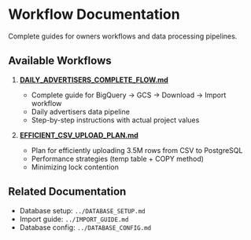 # Workflow Documentation

Complete guides for owners workflows and data processing pipelines.

## Available Workflows

1. **[DAILY_ADVERTISERS_COMPLETE_FLOW.md](DAILY_ADVERTISERS_COMPLETE_FLOW.md)**
   - Complete guide for BigQuery → GCS → Download → Import workflow
   - Daily advertisers data pipeline
   - Step-by-step instructions with actual project values

2. **[EFFICIENT_CSV_UPLOAD_PLAN.md](EFFICIENT_CSV_UPLOAD_PLAN.md)**
   - Plan for efficiently uploading 3.5M rows from CSV to PostgreSQL
   - Performance strategies (temp table + COPY method)
   - Minimizing lock contention

## Related Documentation

- Database setup: `../DATABASE_SETUP.md`
- Import guide: `../IMPORT_GUIDE.md`
- Database config: `../DATABASE_CONFIG.md`

